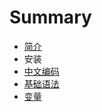 # Summary

* [简介](README.md)
* 安装
* [中文编码](zhong-wen-bian-ma.md)
* [基础语法](ji-chu-yu-fa.md)
* [变量](bian-liang.md)


